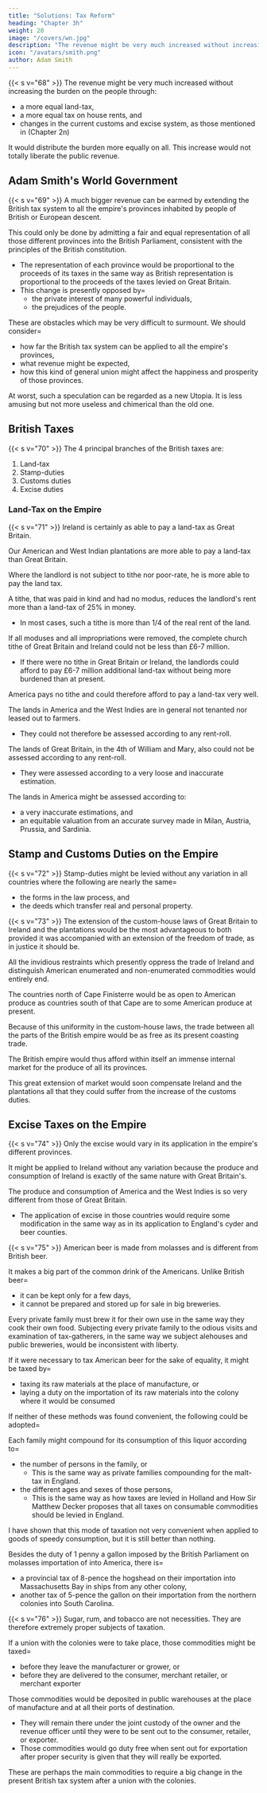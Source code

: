 ```yaml
---
title: "Solutions: Tax Reform"
heading: "Chapter 3h"
weight: 20
image: "/covers/wn.jpg"
description: "The revenue might be very much increased without increasing the burden on the people"
icon: "/avatars/smith.png"
author: Adam Smith
---
```




{{< s v="68" >}} The revenue might be very much increased without increasing the burden on the people through:
- a more equal land-tax,
- a more equal tax on house rents, and
- changes in the current customs and excise system, as those mentioned in (Chapter 2n)

It would distribute the burden more equally on all. This increase would not totally liberate the public revenue<!--  or even totally compensate the further accumulation of the public debt in the next war -->.


## Adam Smith's World Government

{{< s v="69" >}} A much bigger revenue can be earmed by extending the British tax system to all the empire's provinces inhabited by people of British or European descent. 

This could only be done by admitting a fair and equal representation of all those different provinces into the British Parliament, consistent with the principles of the British constitution.
- The representation of each province would be proportional to the proceeds of its taxes in the same way as British representation is proportional to the proceeds of the taxes levied on Great Britain.
- This change is presently opposed by= 
  - the private interest of many powerful individuals,
  - the prejudices of the people.

These are obstacles which may be very difficult to surmount. We should consider= 
- how far the British tax system can be applied to all the empire's provinces,
- what revenue might be expected,
- how this kind of general union might affect the happiness and prosperity of those provinces.

At worst, such a speculation can be regarded as a new Utopia. It is less amusing but not more useless and chimerical than the old one.



## British Taxes

{{< s v="70" >}} The 4 principal branches of the British taxes are:

1. Land-tax
2. Stamp-duties
3. Customs duties
4. Excise duties



### Land-Tax on the Empire

{{< s v="71" >}} Ireland is certainly as able to pay a land-tax as Great Britain.

Our American and West Indian plantations are more able to pay a land-tax than Great Britain.

Where the landlord is not subject to tithe nor poor-rate, he is more able to pay the land tax.

A tithe, that was paid in kind and had no modus, reduces the landlord's rent more than a land-tax of 25% in money.
- In most cases, such a tithe is more than 1/4 of the real rent of the land.

If all moduses and all impropriations were removed, the complete church tithe of Great Britain and Ireland could not be less than £6-7 million.
- If there were no tithe in Great Britain or Ireland, the landlords could afford to pay £6-7 million additional land-tax without being more burdened than at present.

America pays no tithe and could therefore afford to pay a land-tax very well.

The lands in America and the West Indies are in general not tenanted nor leased out to farmers.
- They could not therefore be assessed according to any rent-roll.

The lands of Great Britain, in the 4th of William and Mary, also could not be assessed according to any rent-roll.
- They were assessed according to a very loose and inaccurate estimation.

The lands in America might be assessed according to:
- a very inaccurate estimations, and
- an equitable valuation from an accurate survey made in Milan, Austria, Prussia, and Sardinia.


## Stamp and Customs Duties on the Empire

{{< s v="72" >}} Stamp-duties might be levied without any variation in all countries where the following are nearly the same= 
- the forms in the law process, and
- the deeds which transfer real and personal property.

{{< s v="73" >}} The extension of the custom-house laws of Great Britain to Ireland and the plantations would be the most advantageous to both provided it was accompanied with an extension of the freedom of trade, as in justice it should be.

All the invidious restraints which presently oppress the trade of Ireland and distinguish American enumerated and non-enumerated commodities would entirely end.

The countries north of Cape Finisterre would be as open to American produce as countries south of that Cape are to some American produce at present.

Because of this uniformity in the custom-house laws, the trade between all the parts of the British empire would be as free as its present coasting trade.

The British empire would thus afford within itself an immense internal market for the produce of all its provinces.

This great extension of market would soon compensate Ireland and the plantations all that they could suffer from the increase of the customs duties.


## Excise Taxes on the Empire

{{< s v="74" >}} Only the excise would vary in its application in the empire's different provinces.

It might be applied to Ireland without any variation because the produce and consumption of Ireland is exactly of the same nature with Great Britain's.

The produce and consumption of America and the West Indies is so very different from those of Great Britain.
- The application of excise in those countries would require some modification in the same way as in its application to England's cyder and beer counties.

{{< s v="75" >}} American beer is made from molasses and is different from British beer.

It makes a big part of the common drink of the Americans. Unlike British beer= 
- it can be kept only for a few days,
- it cannot be prepared and stored up for sale in big breweries.

Every private family must brew it for their own use in the same way they cook their own food. Subjecting every private family to the odious visits and examination of tax-gatherers, in the same way we subject alehouses and public breweries, would be inconsistent with liberty.

If it were necessary to tax American beer for the sake of equality, it might be taxed by= 
- taxing its raw materials at the place of manufacture, or
- laying a duty on the importation of its raw materials into the colony where it would be consumed

If neither of these methods was found convenient, the following could be adopted= 

Each family might compound for its consumption of this liquor according to= 
- the number of persons in the family, or
  - This is the same way as private families compounding for the malt-tax in England.
- the different ages and sexes of those persons,
  - This is the same way as how taxes are levied in Holland and How Sir Matthew Decker proposes that all taxes on consumable commodities should be levied in England.

I have shown that this mode of taxation not very convenient when applied to goods of speedy consumption, but it is still better than nothing.

Besides the duty of 1 penny a gallon imposed by the British Parliament on molasses importation of into America, there is= 
- a provincial tax of 8-pence the hogshead on their importation into Massachusetts Bay in ships from any other colony,
- another tax of 5-pence the gallon on their importation from the northern colonies into South Carolina.


{{< s v="76" >}} Sugar, rum, and tobacco are not necessities. They are therefore extremely proper subjects of taxation.

If a union with the colonies were to take place, those commodities might be taxed= 
- before they leave the manufacturer or grower, or
- before they are delivered to the consumer, merchant retailer, or merchant exporter

Those commodities would be deposited in public warehouses at the place of manufacture and at all their ports of destination.
- They will remain there under the joint custody of the owner and the revenue officer until they were to be sent out to the consumer, retailer, or exporter.
- Those commodities would go duty free when sent out for exportation after proper security is given that they will really be exported.

These are perhaps the main commodities to require a big change in the present British tax system after a union with the colonies.
